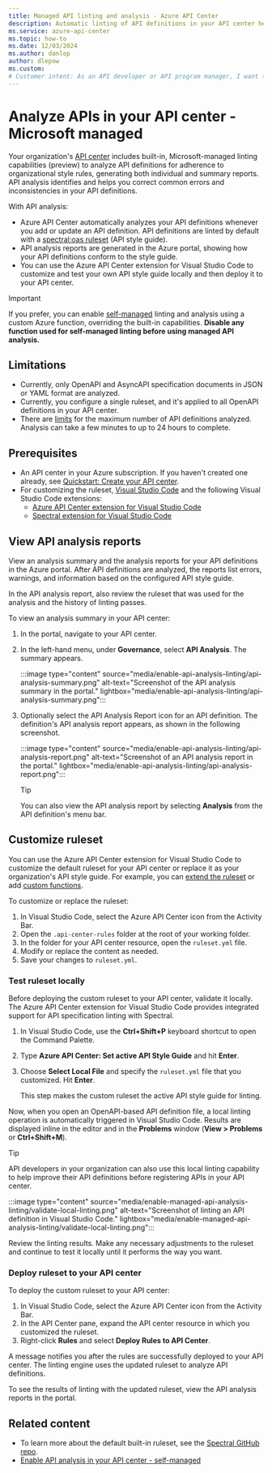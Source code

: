 ```yaml
---
title: Managed API linting and analysis - Azure API Center
description: Automatic linting of API definitions in your API center helps you analyze compliance of APIs with the organization's API style guide.
ms.service: azure-api-center
ms.topic: how-to
ms.date: 12/03/2024
ms.author: danlep
author: dlepow
ms.custom: 
# Customer intent: As an API developer or API program manager, I want to analyze the API definitions in my organization's API center for compliance with my organization's API style guide.
---
```


# Analyze APIs in your API center - Microsoft managed

Your organization's [API center](overview.md) includes built-in, Microsoft-managed linting capabilities (preview) to analyze API definitions for adherence to organizational style rules, generating both individual and summary reports. API analysis identifies and helps you correct common errors and inconsistencies in your API definitions.

With API analysis:

* Azure API Center automatically analyzes your API definitions whenever you add or update an API definition. API definitions are linted by default with a [spectral:oas ruleset](https://docs.stoplight.io/docs/spectral/4dec24461f3af-open-api-rules) (API style guide).  
* API analysis reports are generated in the Azure portal, showing how your API definitions conform to the style guide.
* You can use the Azure API Center extension for Visual Studio Code to customize and test your own API style guide locally and then deploy it to your API center. 


> [!IMPORTANT]
> If you prefer, you can enable [self-managed](enable-api-analysis-linting.md) linting and analysis using a custom Azure function, overriding the built-in capabilities. **Disable any function used for self-managed linting before using managed API analysis.**

## Limitations

* Currently, only OpenAPI and AsyncAPI specification documents in JSON or YAML format are analyzed.
* Currently, you configure a single ruleset, and it's applied to all OpenAPI definitions in your API center.
* There are [limits](../azure-resource-manager/management/azure-subscription-service-limits.md?toc=/azure/api-center/toc.json&bc=/azure/api-center/breadcrumb/toc.json#api-center-limits) for the maximum number of API definitions analyzed. Analysis can take a few minutes to up to 24 hours to complete.

## Prerequisites

* An API center in your Azure subscription. If you haven't created one already, see [Quickstart: Create your API center](set-up-api-center.md). 
* For customizing the ruleset, [Visual Studio Code](https://code.visualstudio.com/) and the following Visual Studio Code extensions:
    * [Azure API Center extension for Visual Studio Code](https://marketplace.visualstudio.com/items?itemName=apidev.azure-api-center)
    * [Spectral extension for Visual Studio Code](https://marketplace.visualstudio.com/items?itemName=stoplight.spectral)
    
## View API analysis reports

View an analysis summary and the analysis reports for your API definitions in the Azure portal. After API definitions are analyzed, the reports list errors, warnings, and information based on the configured API style guide. 

In the API analysis report, also review the ruleset that was used for the analysis and the history of linting passes.

To view an analysis summary in your API center:

1. In the portal, navigate to your API center.
1. In the left-hand menu, under **Governance**, select **API Analysis**. The summary appears.

    :::image type="content" source="media/enable-api-analysis-linting/api-analysis-summary.png" alt-text="Screenshot of the API analysis summary in the portal." lightbox="media/enable-api-analysis-linting/api-analysis-summary.png":::

1. Optionally select the API Analysis Report icon for an API definition. The definition's API analysis report appears, as shown in the following screenshot.

    :::image type="content" source="media/enable-api-analysis-linting/api-analysis-report.png" alt-text="Screenshot of an API analysis report in the portal." lightbox="media/enable-api-analysis-linting/api-analysis-report.png":::

    > [!TIP]
    > You can also view the API analysis report by selecting **Analysis** from the API definition's menu bar.

## Customize ruleset

You can use the Azure API Center extension for Visual Studio Code to customize the default ruleset for your API center or replace it as your organization's API style guide. For example, you can [extend the ruleset](https://docs.stoplight.io/docs/spectral/83527ef2dd8c0-extending-rulesets) or add [custom functions](https://docs.stoplight.io/docs/spectral/a781e290eb9f9-custom-functions).

To customize or replace the ruleset:

1. In Visual Studio Code, select the Azure API Center icon from the Activity Bar.
1. Open the `.api-center-rules` folder at the root of your working folder.
1. In the folder for your API center resource, open the `ruleset.yml` file.
1. Modify or replace the content as needed. 
1. Save your changes to `ruleset.yml`.

### Test ruleset locally

Before deploying the custom ruleset to your API center, validate it locally. The Azure API Center extension for Visual Studio Code provides integrated support for API specification linting with Spectral.

1. In Visual Studio Code, use the **Ctrl+Shift+P** keyboard shortcut to open the Command Palette. 
1. Type **Azure API Center: Set active API Style Guide** and hit **Enter**.
1. Choose **Select Local File** and specify the `ruleset.yml` file that you customized. Hit **Enter**. 

    This step makes the custom ruleset the active API style guide for linting.

Now, when you open an OpenAPI-based API definition file, a local linting operation is automatically triggered in Visual Studio Code. Results are displayed inline in the editor and in the **Problems** window (**View > Problems** or **Ctrl+Shift+M**).

> [!TIP]
> API developers in your organization can also use this local linting capability to help improve their API definitions before registering APIs in your API center.

:::image type="content" source="media/enable-managed-api-analysis-linting/validate-local-linting.png" alt-text="Screenshot of linting an API definition in Visual Studio Code." lightbox="media/enable-managed-api-analysis-linting/validate-local-linting.png":::

Review the linting results. Make any necessary adjustments to the ruleset and continue to test it locally until it performs the way you want.

### Deploy ruleset to your API center

To deploy the custom ruleset to your API center:

1. In Visual Studio Code, select the Azure API Center icon from the Activity Bar.
1. In the API Center pane, expand the API center resource in which you customized the ruleset.
1. Right-click **Rules** and select **Deploy Rules to API Center**.

A message notifies you after the rules are successfully deployed to your API center. The linting engine uses the updated ruleset to analyze API definitions.

To see the results of linting with the updated ruleset, view the API analysis reports in the portal. 

## Related content

* To learn more about the default built-in ruleset, see the [Spectral GitHub repo](https://github.com/stoplightio/spectral/blob/develop/docs/reference/openapi-rules.md). 
* [Enable API analysis in your API center - self-managed](enable-api-analysis-linting.md)
